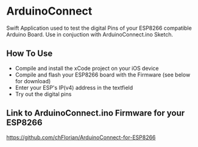 # ArduinoConnect
Swift Application used to test the digital Pins of your ESP8266 compatible Arduino Board. Use in conjuction with ArduinoConnect.ino Sketch.

## How To Use
- Compile and install the xCode project on your iOS device
- Compile and flash your ESP8266 board with the Firmware (see below for download)
- Enter your ESP's IP(v4) address in the textfield
- Try out the digital pins

## Link to ArduinoConnect.ino Firmware for your ESP8266
https://github.com/chFlorian/ArduinoConnect-for-ESP8266
